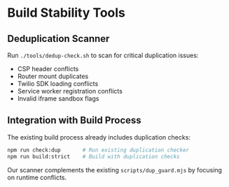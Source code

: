 # Build Stability Tools

## Deduplication Scanner

Run `./tools/dedup-check.sh` to scan for critical duplication issues:

- CSP header conflicts
- Router mount duplicates  
- Twilio SDK loading conflicts
- Service worker registration conflicts
- Invalid iframe sandbox flags

## Integration with Build Process

The existing build process already includes duplication checks:

```bash
npm run check:dup       # Run existing duplication checker
npm run build:strict    # Build with duplication checks
```

Our scanner complements the existing `scripts/dup_guard.mjs` by focusing on runtime conflicts.
